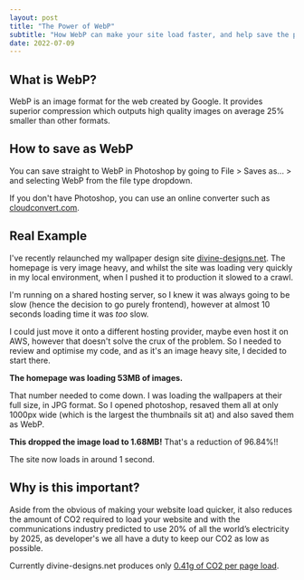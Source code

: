```yaml
---
layout: post
title: "The Power of WebP"
subtitle: "How WebP can make your site load faster, and help save the planet."
date: 2022-07-09
---
```


## What is WebP?

WebP is an image format for the web created by Google. It provides superior compression which outputs high quality images on average 25% smaller than other formats.

## How to save as WebP

You can save straight to WebP in Photoshop by going to File > Saves as... > and selecting WebP from the file type dropdown.

If you don't have Photoshop, you can use an online converter such as [cloudconvert.com](https://cloudconvert.com/).

## Real Example

I've recently relaunched my wallpaper design site [divine-designs.net](https://www.divine-designs.net/). The homepage is very image heavy, and whilst the site was loading very quickly in my local environment, when I pushed it to production it slowed to a crawl. 

I'm running on a shared hosting server, so I knew it was always going to be slow (hence the decision to go purely frontend), however at almost 10 seconds loading time it was _too_ slow. 

I could just move it onto a different hosting provider, maybe even host it on AWS, however that doesn't solve the crux of the problem. So I needed to review and optimise my code, and as it's an image heavy site, I decided to start there.

**The homepage was loading 53MB of images.**

That number needed to come down. I was loading the wallpapers at their full size, in JPG format. So I opened photoshop, resaved them all at only 1000px wide (which is the largest the thumbnails sit at) and also saved them as WebP.

**This dropped the image load to 1.68MB!** That's a reduction of 96.84%!!

The site now loads in around 1 second.

## Why is this important?

Aside from the obvious of making your website load quicker, it also reduces the amount of CO2 required to load your website and with the communications industry predicted to use 20% of all the world’s electricity by 2025, as developer's we all have a duty to keep our CO2 as low as possible.

Currently divine-designs.net produces only [0.41g of CO2 per page load](https://www.websitecarbon.com/website/divine-designs-net/).
